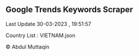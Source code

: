 

## Google Trends Keywords Scraper 
 
Last Update 30-03-2023 , 19:51:57

Country List :
VIETNAM.json



© Abdul Muttaqin 
